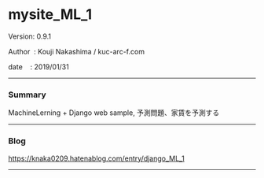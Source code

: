 
# mysite_ML_1

 Version: 0.9.1

 Author  : Kouji Nakashima / kuc-arc-f.com

 date    : 2019/01/31

***
### Summary

MachineLerning + Django web sample, 予測問題、家賃を予測する

***
### Blog

https://knaka0209.hatenablog.com/entry/django_ML_1

***

